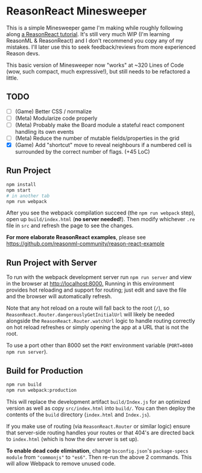 # ReasonReact Minesweeper

This is a simple Minesweeper game I'm making while roughly following along [a ReasonReact tutorial](https://jaredforsyth.com/posts/a-reason-react-tutorial/). It's still very much WIP (I'm learning ReasonML & ReasonReact) and I don't recommend you copy any of my mistakes. I'll later use this to seek feedback/reviews from more experienced Reason devs.

This basic version of Minesweeper now "works" at ~320 Lines of Code (wow, such compact, much expressive!), but still needs to be refactored a little.

## TODO

- [ ] (Game) Better CSS / normalize
- [ ] (Meta) Modularize code properly
- [ ] (Meta) Probably make the Board module a stateful react component handling its own events
- [ ] (Meta) Reduce the number of mutable fields/properties in the grid
- [x] (Game) Add "shortcut" move to reveal neighbours if a numbered cell is surrounded by the correct number of flags. (+45 LoC)

## Run Project

```sh
npm install
npm start
# in another tab
npm run webpack
```

After you see the webpack compilation succeed (the `npm run webpack` step), open up `build/index.html` (**no server needed!**). Then modify whichever `.re` file in `src` and refresh the page to see the changes.

**For more elaborate ReasonReact examples**, please see <https://github.com/reasonml-community/reason-react-example>

## Run Project with Server

To run with the webpack development server run `npm run server` and view in the browser at <http://localhost:8000.> Running in this environment provides hot reloading and support for routing; just edit and save the file and the browser will automatically refresh.

Note that any hot reload on a route will fall back to the root (`/`), so `ReasonReact.Router.dangerouslyGetInitialUrl` will likely be needed alongside the `ReasonReact.Router.watchUrl` logic to handle routing correctly on hot reload refreshes or simply opening the app at a URL that is not the root.

To use a port other than 8000 set the `PORT` environment variable (`PORT=8080 npm run server`).

## Build for Production

```sh
npm run build
npm run webpack:production
```

This will replace the development artifact `build/Index.js` for an optimized version as well as copy `src/index.html` into `build/`. You can then deploy the contents of the `build` directory (`index.html` and `Index.js`).

If you make use of routing (via `ReasonReact.Router` or similar logic) ensure that server-side routing handles your routes or that 404's are directed back to `index.html` (which is how the dev server is set up).

**To enable dead code elimination**, change `bsconfig.json`'s `package-specs` `module` from `"commonjs"` to `"es6"`. Then re-run the above 2 commands. This will allow Webpack to remove unused code.
